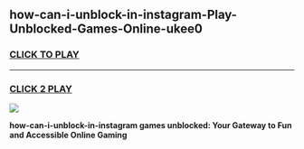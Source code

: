 
## how-can-i-unblock-in-instagram-Play-Unblocked-Games-Online-ukee0
<h3>
<a href="https://premium76.site?title=how-can-i-unblock-in-instagram&ref=25A">CLICK TO PLAY</a></h3>
<hr>

<h3>
<a href="https://premium76.site?title=how-can-i-unblock-in-instagram&ref=25A">CLICK 2 PLAY</a>
  
</h3>

<a href="https://premium76.site?title=how-can-i-unblock-in-instagram&ref=25A"><img src="https://clearcache.store/games.png"></a>


**how-can-i-unblock-in-instagram games unblocked: Your Gateway to Fun and Accessible Online Gaming**
